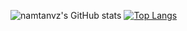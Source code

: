 ![namtanvz's GitHub stats](https://github-readme-stats.vercel.app/api?username=namtanvz&show_icons=false&theme=react&hide_title=true)
[![Top Langs](https://github-readme-stats.vercel.app/api/top-langs/?username=namtanvz&theme=react&hide_title=true)](https://github.com/anuraghazra/github-readme-stats)




<!---
namtanvz/namtanvz is a ✨ special ✨ repository because its `README.md` (this file) appears on your GitHub profile.
You can click the Preview link to take a look at your changes.
--->
